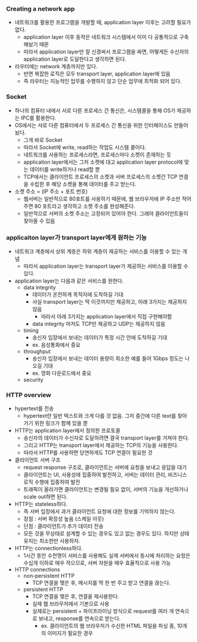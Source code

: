 ### Creating a network app
- 네트워크를 활용한 프로그램을 개발할 때, application layer 이후는 고려할 필요가 없다.
  - application layer 이후 동작은 네트워크 시스템에서 이미 다 공통적으로 구축해놨기 때문
  - 따라서 application layer만 잘 신경써서 프로그램을 짜면, 어떻게든 수신자의 application layer로 도달한다고 생각하면 된다.
- 라우터에는 network 계층까지만 있다.
  - 반면 복잡한 로직은 모두 transport layer, application layer에 있음
  - 즉 라우터는 지능적인 업무를 수행하지 않고 단순 업무에 최적화 되어 있다.

### Socket
- 하나의 컴퓨터 내에서 서로 다른 프로세스 간 통신은, 시스템콜을 통해 OS가 제공하는 IPC를 활용한다.
- OS에서는 서로 다른 컴퓨터에서 두 프로세스 간 통신을 위한 인터페이스도 만들어놨다.
  - 그게 바로 Socket
  - 따라서 Socket에 write, read하는 작업도 시스템 콜이다.
  - 네트워크를 사용하는 프로세스라면, 프로세스마다 소켓이 존재하는 듯 
  - application layer에서는 그저 소켓에 대고 application layer protocol에 맞는 데이터를 write하거나 read할 뿐
  - TCP에서는 클라이언트 프로세스의 소켓과 서버 프로세스의 소켓간 TCP 연결을 수립한 후 해당 소켓을 통해 데이터를 주고 받는다.
- 소켓 주소 = (IP 주소 + 포트 번호)
  - 웹서버는 일반적으로 80포트를 사용하기 때문에, 웹 브라우저에 IP 주소만 적어주면 80 포트라고 생각하고 소켓 주소를 완성해준다.
  - 일반적으로 서버의 소켓 주소는 고정되어 있어야 한다. 그래야 클라이언트들이 찾아올 수 있음

### applicaiton layer가 transport layer에게 원하는 기능
- 네트워크 계층에서 상위 계층은 하위 계층이 제공하는 서비스를 이용할 수 있는 개념
  - 따라서 application layer는 transport layer가 제공하는 서비스를 이용할 수 있다.
- application layer는 다음과 같은 서비스를 원한다.
  - data integrity
    - 데이터가 온전하게 목적지에 도착하길 기대
    - 사실 transport layer는 딱 이것까지만 제공하고, 아래 3가지는 제공하지 않음
      - 따라서 아래 3가지는 application layer에서 직접 구현해야함
    - data integrity 마저도 TCP만 제공하고 UDP는 제공하지 않음
  - timing
    - 송신자 입장에서 보내는 데이터가 특정 시간 안에 도착하길 기대
    - ex. 음성통화에서 중요
  - throughput
    - 송신자 입장에서 보내는 데이터 용량이 최소한 예를 들어 1Gbps 정도는 나오길 기대
    - ex. 영화 다운로드에서 중요
  - security

### HTTP overview
- hypertext를 전송
  - hypertext란 일반 텍스트와 크게 다를 것 없음. 그저 중간에 다른 text를 찾아가기 위한 링크가 함께 있을 뿐
- HTTP는 application layer에서 정의한 프로토콜
  - 송신자의 데이터가 수신자로 도달하려면 결국 transport layer를 거쳐야 한다.
  - 그리고 HTTP는 transport layer에서 제공하는 TCP의 기능을 사용한다.
  - 따라서 HTTP를 사용하면 당연하게도 TCP 연결이 필요한 것
- 클라이언트 서버 구조
  - request response 구조로, 클라이언트는 서버에 요청을 보내고 응답을 대기
  - 클라이언트는 UI, 사용성에 집중하여 발전하고, 서버는 데이터 관리, 비즈니스 로직 수행에 집중하여 발전
  - 트래픽이 올라가면 클라이언트는 변경될 필요 없이, 서버의 기능을 개선하거나 scale out하면 된다.
- HTTP는 stateless하다.
  - 즉 서버 입장에서 과거 클라이언트 요청에 대한 정보를 기억하지 않는다.
  - 장점 : 서버 확장성 높음 (스케일 아웃)
  - 단점 : 클라이언트가 추가 데이터 전송
  - 모든 것을 무상태로 설계할 수 있는 경우도 있고 없는 경우도 있다. 하지만 상태 유지는 최소한만 사용하자.
- HTTP는 connectionless하다.
  - 1시간 동안 수천명이 서비스를 사용해도 실제 서버에서 동시에 처리하는 요청은 수십개 이하로 매우 작으므로, 서버 자원을 매우 효율적으로 사용 가능
- HTTP connections
  - non-persistent HTTP
    - TCP 연결을 맺은 후, 메시지를 딱 한 번 주고 받고 연결을 끊는다.
  - persistent HTTP
    - TCP 연결을 맺은 후, 연결을 재사용한다.
    - 실제 웹 브라우저에서 기본으로 사용
    - 실제로는 persistent + 파이프라이닝 방식으로 request를 여러 개 연속으로 보내고, response를 연속으로 받는다.
      - ex. 클라이언트의 웹 브라우저가 수신한 HTML 파일을 파싱 중, 10개의 이미지가 필요한 경우 
